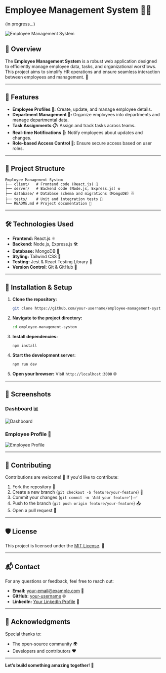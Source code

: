 # Employee Management System 🏢💼

(in progress...)

![Employee Management System](https://via.placeholder.com/800x200.png?text=Employee+Management+System+🚀)

## 🌟 Overview
The **Employee Management System** is a robust web application designed to efficiently manage employee data, tasks, and organizational workflows. This project aims to simplify HR operations and ensure seamless interaction between employees and management. 🎯

---

## 🚀 Features

- **Employee Profiles 👤:** Create, update, and manage employee details.
- **Department Management 🏢:** Organize employees into departments and manage departmental data.
- **Task Assignments 📋:** Assign and track tasks across teams.
- **Real-time Notifications 🔔:** Notify employees about updates and changes.
- **Role-based Access Control 🔑:** Ensure secure access based on user roles.

---

## 📂 Project Structure

```
Employee Management System
├── client/   # Frontend code (React.js) 🎨
├── server/   # Backend code (Node.js, Express.js) ⚙️
├── database/ # Database schema and migrations (MongoDB) 🗄️
├── tests/    # Unit and integration tests 🧪
└── README.md # Project documentation 📖
```

---

## 🛠️ Technologies Used

- **Frontend:** React.js ⚛️
- **Backend:** Node.js, Express.js 🛠️
- **Database:** MongoDB 🍃
- **Styling:** Tailwind CSS 🎨
- **Testing:** Jest & React Testing Library 🧪
- **Version Control:** Git & GitHub 🐙

---

## 🚧 Installation & Setup

1. **Clone the repository:**
   ```bash
   git clone https://github.com/your-username/employee-management-system.git
   ```

2. **Navigate to the project directory:**
   ```bash
   cd employee-management-system
   ```

3. **Install dependencies:**
   ```bash
   npm install
   ```

4. **Start the development server:**
   ```bash
   npm run dev
   ```

5. **Open your browser:**
   Visit `http://localhost:3000` 🌐

---

## 📸 Screenshots

### Dashboard 📊
![Dashboard](https://via.placeholder.com/600x400.png?text=Dashboard+Screenshot)

### Employee Profile 👤
![Employee Profile](https://via.placeholder.com/600x400.png?text=Employee+Profile+Screenshot)

---

## 🤝 Contributing

Contributions are welcome! 🎉 If you'd like to contribute:

1. Fork the repository 🍴
2. Create a new branch (`git checkout -b feature/your-feature`) 🌱
3. Commit your changes (`git commit -m 'Add your feature'`) ✅
4. Push to the branch (`git push origin feature/your-feature`) 📤
5. Open a pull request 🚀

---

## 🛡️ License

This project is licensed under the [MIT License](LICENSE). 📝

---

## 📬 Contact

For any questions or feedback, feel free to reach out:

- **Email:** your-email@example.com 📧
- **GitHub:** [your-username](https://github.com/your-username) 🌐
- **LinkedIn:** [Your LinkedIn Profile](https://linkedin.com/in/your-profile) 💼

---

## 🙌 Acknowledgments

Special thanks to:

- The open-source community 🌍
- Developers and contributors ❤️

---

**Let’s build something amazing together! 🌟**

